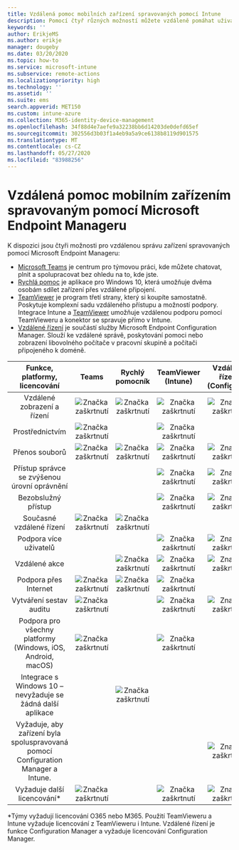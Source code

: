 ```yaml
---
title: Vzdálená pomoc mobilních zařízení spravovaných pomocí Intune
description: Pomocí čtyř různých možností můžete vzdáleně pomáhat uživatelům s jejich mobilními zařízeními.
keywords: ''
author: ErikjeMS
ms.author: erikje
manager: dougeby
ms.date: 03/20/2020
ms.topic: how-to
ms.service: microsoft-intune
ms.subservice: remote-actions
ms.localizationpriority: high
ms.technology: ''
ms.assetid: ''
ms.suite: ems
search.appverid: MET150
ms.custom: intune-azure
ms.collection: M365-identity-device-management
ms.openlocfilehash: 34f88d4e7aefe9a32238bb6d14203de0defd65ef
ms.sourcegitcommit: 302556d3b03f1a4eb9a5a9ce6138b8119d901575
ms.translationtype: MT
ms.contentlocale: cs-CZ
ms.lasthandoff: 05/27/2020
ms.locfileid: "83988256"
---
```

# <a name="remotely-assist-mobile-devices-managed-by-microsoft-endpoint-manager"></a>Vzdálená pomoc mobilním zařízením spravovaným pomocí Microsoft Endpoint Manageru

K dispozici jsou čtyři možnosti pro vzdálenou správu zařízení spravovaných pomocí Microsoft Endpoint Manageru:

- [Microsoft Teams](https://products.office.com/microsoft-teams/) je centrum pro týmovou práci, kde můžete chatovat, plnit a spolupracovat bez ohledu na to, kde jste.
- [Rychlá pomoc](https://support.microsoft.com/help/4027243/windows-10-solve-pc-problems-with-quick-assist) je aplikace pro Windows 10, která umožňuje dvěma osobám sdílet zařízení přes vzdálené připojení.
- [TeamViewer](https://www.teamviewer.com/) je program třetí strany, který si koupíte samostatně. Poskytuje komplexní sadu vzdáleného přístupu a možností podpory. Integrace Intune a [TeamViewer](teamviewer-support.md) umožňuje vzdálenou podporu pomocí TeamVieweru a konektor se spravuje přímo v Intune.
- [Vzdálené řízení](https://docs.microsoft.com/configmgr/core/clients/manage/remote-control/introduction-to-remote-control) je součástí služby Microsoft Endpoint Configuration Manager. Slouží ke vzdálené správě, poskytování pomoci nebo zobrazení libovolného počítače v pracovní skupině a počítači připojeného k doméně.

| Funkce, platformy, licencování | **Teams** | Rychlý pomocník | TeamViewer (Intune) | Vzdálené řízení (ConfigMgr) |
|:---:|:---:|:---:|:---:|:---:|
| Vzdálené zobrazení a řízení |![Značka zaškrtnutí](../enrollment/media/enrollment-method-capab/checkmark.png)|![Značka zaškrtnutí](../enrollment/media/enrollment-method-capab/checkmark.png)|![Značka zaškrtnutí](../enrollment/media/enrollment-method-capab/checkmark.png)|![Značka zaškrtnutí](../enrollment/media/enrollment-method-capab/checkmark.png)|
| Prostřednictvím |![Značka zaškrtnutí](../enrollment/media/enrollment-method-capab/checkmark.png)||![Značka zaškrtnutí](../enrollment/media/enrollment-method-capab/checkmark.png)||
| Přenos souborů |![Značka zaškrtnutí](../enrollment/media/enrollment-method-capab/checkmark.png)|![Značka zaškrtnutí](../enrollment/media/enrollment-method-capab/checkmark.png)|![Značka zaškrtnutí](../enrollment/media/enrollment-method-capab/checkmark.png)|![Značka zaškrtnutí](../enrollment/media/enrollment-method-capab/checkmark.png)|
| Přístup správce se zvýšenou úrovní oprávnění |||![Značka zaškrtnutí](../enrollment/media/enrollment-method-capab/checkmark.png)|![Značka zaškrtnutí](../enrollment/media/enrollment-method-capab/checkmark.png)|
| Bezobslužný přístup |||![Značka zaškrtnutí](../enrollment/media/enrollment-method-capab/checkmark.png)|![Značka zaškrtnutí](../enrollment/media/enrollment-method-capab/checkmark.png)|
| Současné vzdálené řízení |![Značka zaškrtnutí](../enrollment/media/enrollment-method-capab/checkmark.png)|![Značka zaškrtnutí](../enrollment/media/enrollment-method-capab/checkmark.png)|||
| Podpora více uživatelů |||![Značka zaškrtnutí](../enrollment/media/enrollment-method-capab/checkmark.png)|![Značka zaškrtnutí](../enrollment/media/enrollment-method-capab/checkmark.png)|
| Vzdálené akce ||![Značka zaškrtnutí](../enrollment/media/enrollment-method-capab/checkmark.png)|![Značka zaškrtnutí](../enrollment/media/enrollment-method-capab/checkmark.png)|![Značka zaškrtnutí](../enrollment/media/enrollment-method-capab/checkmark.png)|
| Podpora přes Internet |![Značka zaškrtnutí](../enrollment/media/enrollment-method-capab/checkmark.png)|![Značka zaškrtnutí](../enrollment/media/enrollment-method-capab/checkmark.png)|![Značka zaškrtnutí](../enrollment/media/enrollment-method-capab/checkmark.png)||
| Vytváření sestav auditu |![Značka zaškrtnutí](../enrollment/media/enrollment-method-capab/checkmark.png)||![Značka zaškrtnutí](../enrollment/media/enrollment-method-capab/checkmark.png)|![Značka zaškrtnutí](../enrollment/media/enrollment-method-capab/checkmark.png)|
| Podpora pro všechny platformy (Windows, iOS, Android, macOS) |![Značka zaškrtnutí](../enrollment/media/enrollment-method-capab/checkmark.png)||![Značka zaškrtnutí](../enrollment/media/enrollment-method-capab/checkmark.png)||
| Integrace s Windows 10 – nevyžaduje se žádná další aplikace ||![Značka zaškrtnutí](../enrollment/media/enrollment-method-capab/checkmark.png)|||
| Vyžaduje, aby zařízení byla spoluspravovaná pomocí Configuration Manager a Intune. ||||![Značka zaškrtnutí](../enrollment/media/enrollment-method-capab/checkmark.png)|
| Vyžaduje další licencování\* |![Značka zaškrtnutí](../enrollment/media/enrollment-method-capab/checkmark.png)||![Značka zaškrtnutí](../enrollment/media/enrollment-method-capab/checkmark.png)|![Značka zaškrtnutí](../enrollment/media/enrollment-method-capab/checkmark.png)|

\*Týmy vyžadují licencování O365 nebo M365. Použití TeamVieweru a Intune vyžaduje licencování z TeamVieweru i Intune. Vzdálené řízení je funkce Configuration Manager a vyžaduje licencování Configuration Manager.
